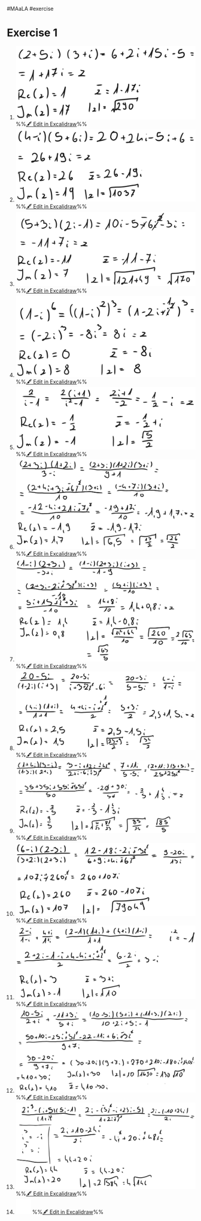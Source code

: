 #MAaLA #exercise 

# Exercise 1
1. ![](attachments/Exercise%201%2011.10.2023%2011.10.2023%2019_25_04.excalidraw.svg)
%%[🖋 Edit in Excalidraw](attachments/Exercise%201%2011.10.2023%2011.10.2023%2019_25_04.excalidraw.md)%%
2. ![](attachments/Exercise%201%2011.10.2023%2011.10.2023%2019_27_39.excalidraw.svg)
%%[🖋 Edit in Excalidraw](attachments/Exercise%201%2011.10.2023%2011.10.2023%2019_27_39.excalidraw.md)%%
3. ![](attachments/Exercise%201%2011.10.2023%2011.10.2023%2019_28_45.excalidraw.svg)
%%[🖋 Edit in Excalidraw](attachments/Exercise%201%2011.10.2023%2011.10.2023%2019_28_45.excalidraw.md)%%
4. ![](attachments/Exercise%201%2011.10.2023%2011.10.2023%2019_32_35.excalidraw.svg)
%%[🖋 Edit in Excalidraw](attachments/Exercise%201%2011.10.2023%2011.10.2023%2019_32_35.excalidraw.md)%%
5. ![](attachments/Exercise%201%2011.10.2023%2011.10.2023%2019_35_41.excalidraw.svg)
%%[🖋 Edit in Excalidraw](attachments/Exercise%201%2011.10.2023%2011.10.2023%2019_35_41.excalidraw.md)%%
6. ![](attachments/Exercise%201%2011.10.2023%2011.10.2023%2019_37_00.excalidraw.svg)
%%[🖋 Edit in Excalidraw](attachments/Exercise%201%2011.10.2023%2011.10.2023%2019_37_00.excalidraw.md)%%
7. ![](attachments/Exercise%201%2011.10.2023%2011.10.2023%2019_42_36.excalidraw.svg)
%%[🖋 Edit in Excalidraw](attachments/Exercise%201%2011.10.2023%2011.10.2023%2019_42_36.excalidraw.md)%%
8. ![](attachments/Exercise%201%2011.10.2023%2011.10.2023%2019_46_51.excalidraw.svg)
%%[🖋 Edit in Excalidraw](attachments/Exercise%201%2011.10.2023%2011.10.2023%2019_46_51.excalidraw.md)%%
9. ![](attachments/Exercise%201%2011.10.202312.10.2023%2021_38_49.excalidraw.svg)
%%[🖋 Edit in Excalidraw](attachments/Exercise%201%2011.10.202312.10.2023%2021_38_49.excalidraw.md)%%
10. ![](attachments/Exercise%201%2011.10.202312.10.2023%2021_53_39.excalidraw.svg)
%%[🖋 Edit in Excalidraw](attachments/Exercise%201%2011.10.202312.10.2023%2021_53_39.excalidraw.md)%%
11. ![](attachments/Exercise%201%2011.10.202312.10.2023%2021_57_35.excalidraw.svg)
%%[🖋 Edit in Excalidraw](attachments/Exercise%201%2011.10.202312.10.2023%2021_57_35.excalidraw.md)%%
12. ![](attachments/Exercise%201%2011.10.202312.10.2023%2022_01_36.excalidraw.svg)
%%[🖋 Edit in Excalidraw](attachments/Exercise%201%2011.10.202312.10.2023%2022_01_36.excalidraw.md)%%
13. ![](attachments/Exercise%201%2011.10.202312.10.2023%2022_06_17.excalidraw.svg)
%%[🖋 Edit in Excalidraw](attachments/Exercise%201%2011.10.202312.10.2023%2022_06_17.excalidraw.md)%%
14. ![](attachments/Exercise%201%2011.10.202312.10.2023%2022_09_55.excalidraw.svg)
%%[🖋 Edit in Excalidraw](attachments/Exercise%201%2011.10.202312.10.2023%2022_09_55.excalidraw.md)%%